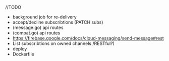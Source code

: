 

//TODO


 - background job for re-delivery
 - accept/decline subscribtions (PATCH subs)
 - (message.go) api routes
 - (compat.go) api routes
 - https://firebase.google.com/docs/cloud-messaging/send-message#rest
 - List subscribtions on owned channels /RESTful?)
 - deploy
 - Dockerfile